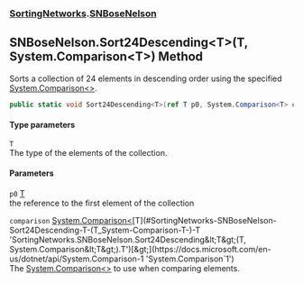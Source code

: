 ### [SortingNetworks](./SortingNetworks.md 'SortingNetworks').[SNBoseNelson](./SortingNetworks-SNBoseNelson.md 'SortingNetworks.SNBoseNelson')
## SNBoseNelson.Sort24Descending&lt;T&gt;(T, System.Comparison&lt;T&gt;) Method
Sorts a collection of 24 elements in descending order using the specified [System.Comparison&lt;&gt;](https://docs.microsoft.com/en-us/dotnet/api/System.Comparison-1 'System.Comparison`1').  
```csharp
public static void Sort24Descending<T>(ref T p0, System.Comparison<T> comparison);
```
#### Type parameters
<a name='SortingNetworks-SNBoseNelson-Sort24Descending-T-(T_System-Comparison-T-)-T'></a>
`T`  
The type of the elements of the collection.  
  
#### Parameters
<a name='SortingNetworks-SNBoseNelson-Sort24Descending-T-(T_System-Comparison-T-)-p0'></a>
`p0` [T](#SortingNetworks-SNBoseNelson-Sort24Descending-T-(T_System-Comparison-T-)-T 'SortingNetworks.SNBoseNelson.Sort24Descending&lt;T&gt;(T, System.Comparison&lt;T&gt;).T')  
the reference to the first element of the collection  
  
<a name='SortingNetworks-SNBoseNelson-Sort24Descending-T-(T_System-Comparison-T-)-comparison'></a>
`comparison` [System.Comparison&lt;](https://docs.microsoft.com/en-us/dotnet/api/System.Comparison-1 'System.Comparison`1')[T](#SortingNetworks-SNBoseNelson-Sort24Descending-T-(T_System-Comparison-T-)-T 'SortingNetworks.SNBoseNelson.Sort24Descending&lt;T&gt;(T, System.Comparison&lt;T&gt;).T')[&gt;](https://docs.microsoft.com/en-us/dotnet/api/System.Comparison-1 'System.Comparison`1')  
The [System.Comparison&lt;&gt;](https://docs.microsoft.com/en-us/dotnet/api/System.Comparison-1 'System.Comparison`1') to use when comparing elements.  
  

